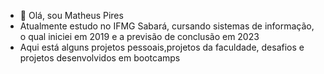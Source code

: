 - 👋 Olá, sou Matheus Pires 
- Atualmente estudo no IFMG Sabará, cursando sistemas de informação, o qual iniciei em 2019 e a previsão de conclusão em 2023
- Aqui está alguns projetos pessoais,projetos da faculdade, desafios e projetos desenvolvidos em bootcamps


<!---
Matpires02/Matpires02 is a ✨ special ✨ repository because its `README.md` (this file) appears on your GitHub profile.
You can click the Preview link to take a look at your changes.
--->
